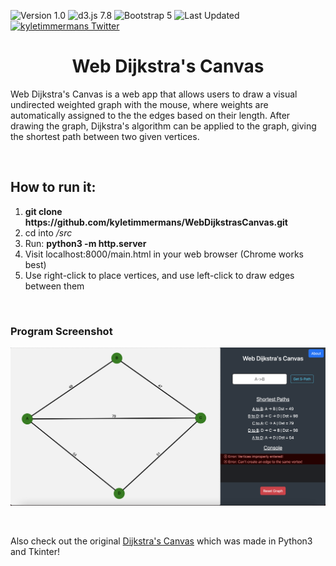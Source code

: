 ![Version 1.0](https://img.shields.io/badge/version-v1.0-lightblue.svg)
![d3.js 7.8](https://img.shields.io/badge/d3.js-5.9.2-EE7234.svg)
![Bootstrap 5](https://img.shields.io/badge/Bootstrap-5-8B11FA.svg)
![Last Updated](https://img.shields.io/github/last-commit/kyletimmermans/webdijkstrascanvas?color=success)
[![kyletimmermans Twitter](http://img.shields.io/twitter/url/http/shields.io.svg?style=social&label=Follow)](https://twitter.com/kyletimmermans)


# <div align="center">Web Dijkstra's Canvas</div>

Web Dijkstra's Canvas is a web app that allows users to draw a visual undirected weighted graph with the mouse,
where weights are automatically assigned to the the edges based on their length. After drawing the graph, Dijkstra's algorithm
can be applied to the graph, giving the shortest path between two given vertices.

</br>

## How to run it:
1. **git clone htt<span>ps://github.com</span>/kyletimmermans/WebDijkstrasCanvas.git**
2. cd into _/src_
3. Run: **python3 -m http.server**
4. Visit localhost:8000/main.html in your web browser (Chrome works best)
5. Use right-click to place vertices, and use left-click to draw edges between them

</br>

### Program Screenshot
<p align="center">
  <img src="https://github.com/kyletimmermans/WebDijkstrasCanvas/blob/main/example_screenshot.png?raw=true" alt="Dijkstra's Canvas"/>
</p>

</br>

Also check out the original [Dijkstra's Canvas](https://github.com/kyletimmermans/dijkstras-canvas/) which was made in Python3 and Tkinter!
